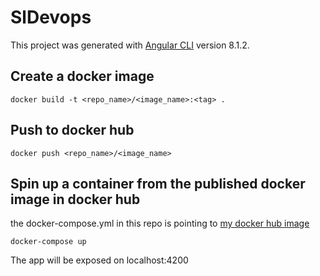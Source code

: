 # SlDevops

This project was generated with [Angular CLI](https://github.com/angular/angular-cli) version 8.1.2.

## Create a docker image
`docker build -t <repo_name>/<image_name>:<tag> .`

## Push to docker hub
`docker push <repo_name>/<image_name>`

## Spin up a container from the published docker image in docker hub
the docker-compose.yml in this repo is pointing to [my docker hub image](https://hub.docker.com/r/chrisnewman/simplilearn_devops)

`docker-compose up`

The app will be exposed on localhost:4200
